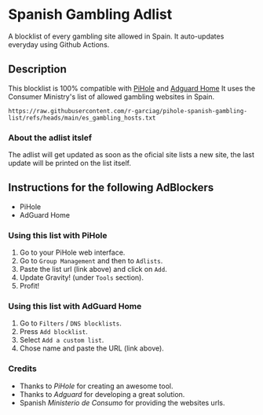# Spanish Gambling Adlist
A blocklist of every gambling site allowed in Spain. It auto-updates everyday using Github Actions.

## Description

This blocklist is 100% compatible with [PiHole](pihole.net) and [Adguard Home](https://github.com/AdguardTeam/AdGuardHome) It uses the Consumer Ministry's list of allowed gambling websites in Spain.

```
https://raw.githubusercontent.com/r-garciag/pihole-spanish-gambling-list/refs/heads/main/es_gambling_hosts.txt
```

### About the adlist itslef

The adlist will get updated as soon as the oficial site lists a new site, the last update will be printed on the list itself. 

## Instructions for the following AdBlockers
- PiHole
- AdGuard Home

### Using this list with PiHole

1. Go to your PiHole web interface.
2. Go to `Group Management` and then to `Adlists`. 
3. Paste the list url (link above) and click on `Add`.
4. Update Gravity! (under `Tools` section).
5. Profit!


### Using this list with AdGuard Home
1. Go to `Filters` / `DNS blocklists`.
2.  Press `Add blocklist`.
3.  Select `Add a custom list`.
4.  Chose name and paste the URL (link above).

### Credits
* Thanks to _PiHole_ for creating an awesome tool.
* Thanks to _Adguard_ for developing a great solution.
* Spanish _Ministerio de Consumo_ for providing the websites urls.
